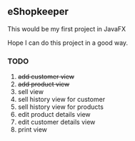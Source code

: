 ## eShopkeeper

This would be my first project in JavaFX

Hope I can do this project in a good way.


### TODO
1. ~~add customer view~~
1. ~~add product view~~
1. sell view
1. sell history view for customer
1. sell history view for products
1. edit product details view
1. edit customer details view 
1. print view